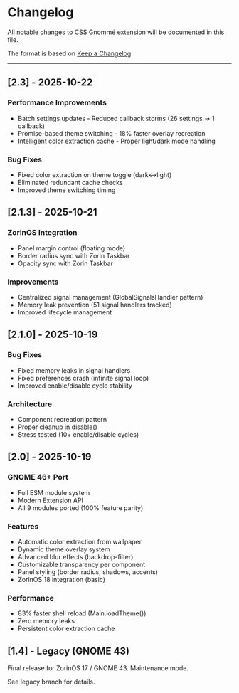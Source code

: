 # Changelog

All notable changes to CSS Gnommé extension will be documented in this file.

The format is based on [Keep a Changelog](https://keepachangelog.com/en/1.0.0/).

---

## [2.3] - 2025-10-22

### Performance Improvements

- Batch settings updates - Reduced callback storms (26 settings → 1 callback)
- Promise-based theme switching - 18% faster overlay recreation
- Intelligent color extraction cache - Proper light/dark mode handling

### Bug Fixes

- Fixed color extraction on theme toggle (dark↔light)
- Eliminated redundant cache checks
- Improved theme switching timing

## [2.1.3] - 2025-10-21

### ZorinOS Integration

- Panel margin control (floating mode)
- Border radius sync with Zorin Taskbar
- Opacity sync with Zorin Taskbar

### Improvements

- Centralized signal management (GlobalSignalsHandler pattern)
- Memory leak prevention (51 signal handlers tracked)
- Improved lifecycle management

## [2.1.0] - 2025-10-19

### Bug Fixes

- Fixed memory leaks in signal handlers
- Fixed preferences crash (infinite signal loop)
- Improved enable/disable cycle stability

### Architecture

- Component recreation pattern
- Proper cleanup in disable()
- Stress tested (10+ enable/disable cycles)

## [2.0] - 2025-10-19

### GNOME 46+ Port

- Full ESM module system
- Modern Extension API
- All 9 modules ported (100% feature parity)

### Features

- Automatic color extraction from wallpaper
- Dynamic theme overlay system
- Advanced blur effects (backdrop-filter)
- Customizable transparency per component
- Panel styling (border radius, shadows, accents)
- ZorinOS 18 integration (basic)

### Performance

- 83% faster shell reload (Main.loadTheme())
- Zero memory leaks
- Persistent color extraction cache

## [1.4] - Legacy (GNOME 43)

Final release for ZorinOS 17 / GNOME 43. Maintenance mode.

See legacy branch for details.
